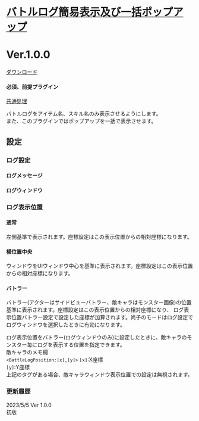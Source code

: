 # [バトルログ簡易表示及び一括ポップアップ](https://raw.githubusercontent.com/nuun888/MZ/master/NUUN_BattleLogSimpleDisplayPopupBatch.js)
# Ver.1.0.0
[ダウンロード](https://raw.githubusercontent.com/nuun888/MZ/master/NUUN_BattleLogSimpleDisplayPopupBatc.js)  
#### 必須、前提プラグイン
[共通処理](https://github.com/nuun888/MZ/blob/master/README/Base.md)  

バトルログをアイテム名、スキル名のみ表示させるようにします。  
また、このプラグインではポップアップを一括で表示させます。  

## 設定
### ログ設定
#### ログメッセージ  

#### ログウィンドウ  

### ログ表示位置
#### 通常
左側基準で表示されます。座標設定はこの表示位置からの相対座標になります。  
#### 横位置中央
ウィンドウをUIウィンドウ中心を基準に表示されます。座標設定はこの表示位置からの相対座標になります。  
#### バトラー
バトラー(アクターはサイドビューバトラー、敵キャラはモンスター画像)の位置基準に表示されます。座標設定はこの表示位置からの相対座標になり、
ログ表示位置バトラー設定で設定した座標が加算されます。尚子のモードはログ設定でログウィンドウを選択したときに有効になります。    

ログ表示位置をバトラー(ログウィンドウのみ)に設定したときに、敵キャラのモンスター毎にログを表示する位置を指定できます。  
敵キャラのメモ欄  
`<BattleLogPosition:[x],[y]>`
`[x]`:X座標  
`[y]`:Y座標  
上記のタグがある場合、敵キャラウィンドウ表示位置での設定は無視されます。  

### 更新履歴
2023/5/5 Ver 1.0.0  
初版  
